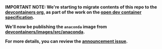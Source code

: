 **IMPORTANT NOTE: We're starting to migrate contents of this repo to the
[devcontainers org](HTTPS://github.com/devcontainers), as part of the work on
the [open dev container specification](HTTPS://containers.dev).**

**We'll now be publishing the `anaconda` image from
[devcontainers/images/src/anaconda](HTTPS://github.com/devcontainers/images/tree/main/src/anaconda).**

**For more details, you can review the
[announcement issue](HTTPS://github.com/microsoft/vscode-dev-containers/issues/1589).**
